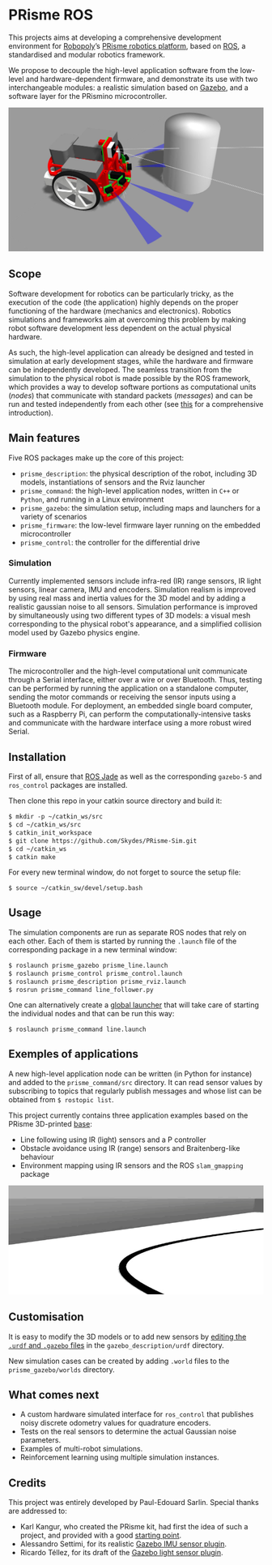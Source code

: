 # PRisme ROS
This projects aims at developing a comprehensive development environment for [Robopoly](http://robopoly.epfl.ch/)’s [PRisme robotics platform](http://robopoly.epfl.ch/prisme), based on [ROS](http://www.ros.org), a standardised and modular robotics framework. 

We propose to decouple the high-level application software from the low-level and hardware-dependent firmware, and demonstrate its use with two interchangeable modules: a realistic simulation based on [Gazebo](http://gazebosim.org), and a software layer for the PRismino microcontroller.

<p align="center">
	<img src="doc/ir_front_obstacles.jpg" width=“650"/>
</p>

<!--
One might use this as a starting point for the simulation of a more advanced robot by modifying its physical description or by adding new sensors. It can also be considered as an educational tool for the study of robotics software and algorithms in applications such as localisation or path planing without the need to access the physical robot.

 and [printed base](https://github.com/Robopoly/Printed-base)
-->

## Scope
Software development for robotics can be particularly tricky, as the execution of the code (the application) highly depends on the proper functioning of the hardware (mechanics and electronics). 
Robotics simulations and frameworks aim at overcoming this problem by making robot software development less dependent on the actual physical hardware.

As such, the high-level application can already be designed and tested in simulation at early development stages, while the hardware and firmware can be independently developed. The seamless transition from the simulation to the physical robot is made possible by the ROS framework, which provides a way to develop software portions as computational units (*nodes*) that communicate with standard packets (*messages*) and can be run and tested independently from each other (see [this](http://wiki.ros.org/ROS/Introduction) for a comprehensive introduction).

## Main features
Five ROS packages make up the core of this project:

* `prisme_description`: the physical description of the robot, including 3D models, instantiations of sensors and the Rviz launcher
* `prisme_command`: the high-level application nodes, written in `C++` or `Python`, and running in a Linux environment 
* `prisme_gazebo`: the simulation setup, including maps and launchers for a variety of scenarios
* `prisme_firmware`: the low-level firmware layer running on the embedded microcontroller
* `prisme_control`: the controller for the differential drive

### Simulation

Currently implemented sensors include infra-red (IR) range sensors, IR light sensors, linear camera, IMU and encoders.
Simulation realism is improved by using real mass and inertia values for the 3D model and by adding a realistic gaussian noise to all sensors. 
Simulation performance is improved by simultaneously using two different types of 3D models: a visual mesh corresponding to the physical robot's appearance, and a simplified collision model used by Gazebo physics engine.

### Firmware
The microcontroller and the high-level computational unit communicate through a Serial interface, either over a wire or over Bluetooth. 
Thus, testing can be performed by running the application on a standalone computer, sending the motor commands or receiving the sensor inputs using a Bluetooth module. 
For deployment, an embedded single board computer, such as a Raspberry Pi, can perform the computationally-intensive tasks and communicate with the hardware interface using a more robust wired Serial.

## Installation
First of all, ensure that [ROS Jade](http://wiki.ros.org/jade/Installation) as well as the corresponding `gazebo-5` and `ros_control` packages are installed.

Then clone this repo in your catkin source directory and build it:
```
$ mkdir -p ~/catkin_ws/src
$ cd ~/catkin_ws/src
$ catkin_init_workspace
$ git clone https://github.com/Skydes/PRisme-Sim.git
$ cd ~/catkin_ws
$ catkin make
```

For every new terminal window, do not forget to source the setup file:
```
$ source ~/catkin_sw/devel/setup.bash
```

## Usage
The simulation components are run as separate ROS nodes that rely on each other. Each of them is started by running the `.launch` file of the corresponding package in a new terminal window:
```
$ roslaunch prisme_gazebo prisme_line.launch
$ roslaunch prisme_control prisme_control.launch
$ roslaunch prisme_description prisme_rviz.launch
$ rosrun prisme_command line_follower.py
```

One can alternatively create a [global launcher](http://wiki.ros.org/roslaunch/XML) that will take care of starting the individual nodes and that can be run this way:
```
$ roslaunch prisme_command line.launch
```

## Exemples of applications
A new high-level application node can be written (in Python for instance) and added to the `prisme_command/src` directory. It can read sensor values by subscribing to topics that regularly publish messages and whose list can be obtained from `$ rostopic list`.

This project currently contains three application examples based on the PRisme 3D-printed [base](https://github.com/Robopoly/Printed-base):
* Line following using IR (light) sensors and a P controller
* Obstacle avoidance using IR (range) sensors and Braitenberg-like behaviour
* Environment mapping using IR sensors and the ROS `slam_gmapping` package

<p align="center">
	<img src="doc/line_follower.gif" width=“650"/>
</p>

## Customisation
It is easy to modify the 3D models or to add new sensors by [editing the `.urdf` and `.gazebo` files](http://gazebosim.org/tutorials?tut=ros_urdf&cat=connect_ros) in the `gazebo_description/urdf` directory.

New simulation cases can be created by adding `.world` files to the `prisme_gazebo/worlds` directory.

## What comes next
* A custom hardware simulated interface for `ros_control` that publishes noisy discrete odometry values for quadrature encoders.
* Tests on the real sensors to determine the actual Gaussian noise parameters.
* Examples of multi-robot simulations.
* Reinforcement learning using multiple simulation instances.

## Credits
This project was entirely developed by Paul-Edouard Sarlin.
Special thanks are addressed to:
* Karl Kangur, who created the PRisme kit, had first the idea of such a project, and provided with a good [starting point](https://github.com/Nurgak/Virtual-Robot-Challenge).
* Alessandro Settimi, for its realistic [Gazebo IMU sensor plugin](https://github.com/ros-simulation/gazebo_ros_pkgs/pull/363).
* Ricardo Téllez, for its draft of the [Gazebo light sensor plugin](http://www.theconstructsim.com/create-a-ros-sensor-plugin-for-gazebo/).
